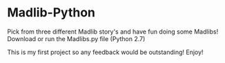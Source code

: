 # Madlib-Python
Pick from three different Madlib story's and have fun doing some Madlibs!
Download or run the Madlibs.py file (Python 2.7)

This is my first project so any feedback would be outstanding!
Enjoy!
